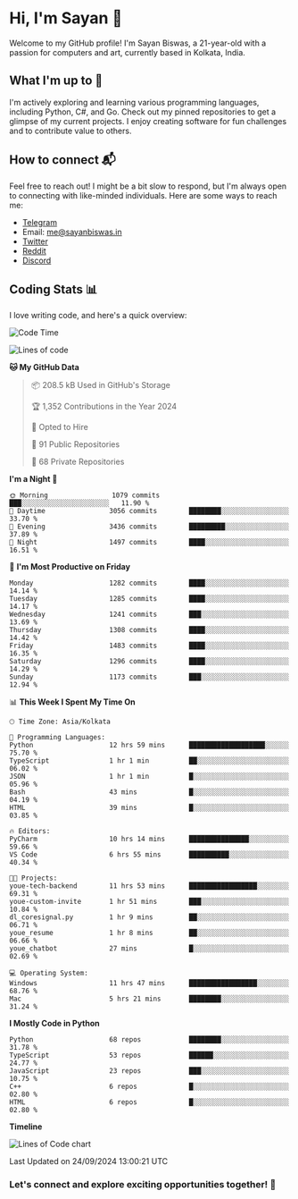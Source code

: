 # Hi, I'm Sayan 👋

Welcome to my GitHub profile! I'm Sayan Biswas, a 21-year-old with a passion for computers and art, currently based in Kolkata, India.

## What I'm up to 🚀

I'm actively exploring and learning various programming languages, including Python, C#, and Go. Check out my pinned repositories to get a glimpse of my current projects. I enjoy creating software for fun challenges and to contribute value to others.

## How to connect 📬

Feel free to reach out! I might be a bit slow to respond, but I'm always open to connecting with like-minded individuals. Here are some ways to reach me:

- [Telegram](https://t.me/dank_as_fuck)
- Email: [me@sayanbiswas.in](mailto:me@sayanbiswas.in)
- [Twitter](https://twitter.com/TheDankDel)
- [Reddit](https://www.reddit.com/user/dank_as_fuck_/)
- [Discord](https://discordapp.com/users/506536929152466945)

## Coding Stats 📊

I love writing code, and here's a quick overview:

<!--START_SECTION:waka-->
![Code Time](http://img.shields.io/badge/Code%20Time-1%2C775%20hrs%2012%20mins-blue)

![Lines of code](https://img.shields.io/badge/From%20Hello%20World%20I%27ve%20Written-6.0%20million%20lines%20of%20code-blue)

**🐱 My GitHub Data** 

> 📦 208.5 kB Used in GitHub's Storage 
 > 
> 🏆 1,352 Contributions in the Year 2024
 > 
> 💼 Opted to Hire
 > 
> 📜 91 Public Repositories 
 > 
> 🔑 68 Private Repositories 
 > 
**I'm a Night 🦉** 

```text
🌞 Morning                1079 commits        ███░░░░░░░░░░░░░░░░░░░░░░   11.90 % 
🌆 Daytime                3056 commits        ████████░░░░░░░░░░░░░░░░░   33.70 % 
🌃 Evening                3436 commits        █████████░░░░░░░░░░░░░░░░   37.89 % 
🌙 Night                  1497 commits        ████░░░░░░░░░░░░░░░░░░░░░   16.51 % 
```
📅 **I'm Most Productive on Friday** 

```text
Monday                   1282 commits        ████░░░░░░░░░░░░░░░░░░░░░   14.14 % 
Tuesday                  1285 commits        ████░░░░░░░░░░░░░░░░░░░░░   14.17 % 
Wednesday                1241 commits        ███░░░░░░░░░░░░░░░░░░░░░░   13.69 % 
Thursday                 1308 commits        ████░░░░░░░░░░░░░░░░░░░░░   14.42 % 
Friday                   1483 commits        ████░░░░░░░░░░░░░░░░░░░░░   16.35 % 
Saturday                 1296 commits        ████░░░░░░░░░░░░░░░░░░░░░   14.29 % 
Sunday                   1173 commits        ███░░░░░░░░░░░░░░░░░░░░░░   12.94 % 
```


📊 **This Week I Spent My Time On** 

```text
🕑︎ Time Zone: Asia/Kolkata

💬 Programming Languages: 
Python                   12 hrs 59 mins      ███████████████████░░░░░░   75.70 % 
TypeScript               1 hr 1 min          ██░░░░░░░░░░░░░░░░░░░░░░░   06.02 % 
JSON                     1 hr 1 min          █░░░░░░░░░░░░░░░░░░░░░░░░   05.96 % 
Bash                     43 mins             █░░░░░░░░░░░░░░░░░░░░░░░░   04.19 % 
HTML                     39 mins             █░░░░░░░░░░░░░░░░░░░░░░░░   03.85 % 

🔥 Editors: 
PyCharm                  10 hrs 14 mins      ███████████████░░░░░░░░░░   59.66 % 
VS Code                  6 hrs 55 mins       ██████████░░░░░░░░░░░░░░░   40.34 % 

🐱‍💻 Projects: 
youe-tech-backend        11 hrs 53 mins      █████████████████░░░░░░░░   69.31 % 
youe-custom-invite       1 hr 51 mins        ███░░░░░░░░░░░░░░░░░░░░░░   10.84 % 
dl_coresignal.py         1 hr 9 mins         ██░░░░░░░░░░░░░░░░░░░░░░░   06.71 % 
youe_resume              1 hr 8 mins         ██░░░░░░░░░░░░░░░░░░░░░░░   06.66 % 
youe_chatbot             27 mins             █░░░░░░░░░░░░░░░░░░░░░░░░   02.69 % 

💻 Operating System: 
Windows                  11 hrs 47 mins      █████████████████░░░░░░░░   68.76 % 
Mac                      5 hrs 21 mins       ████████░░░░░░░░░░░░░░░░░   31.24 % 
```

**I Mostly Code in Python** 

```text
Python                   68 repos            ████████░░░░░░░░░░░░░░░░░   31.78 % 
TypeScript               53 repos            ██████░░░░░░░░░░░░░░░░░░░   24.77 % 
JavaScript               23 repos            ███░░░░░░░░░░░░░░░░░░░░░░   10.75 % 
C++                      6 repos             █░░░░░░░░░░░░░░░░░░░░░░░░   02.80 % 
HTML                     6 repos             █░░░░░░░░░░░░░░░░░░░░░░░░   02.80 % 
```



**Timeline**

![Lines of Code chart](https://raw.githubusercontent.com/Dank-del/Dank-del/main/assets/bar_graph.png)


 Last Updated on 24/09/2024 13:00:21 UTC
<!--END_SECTION:waka-->

### Let's connect and explore exciting opportunities together! 🚀

